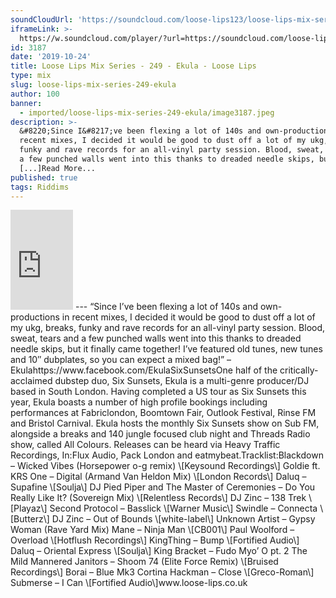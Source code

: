 ```yaml
---
soundCloudUrl: 'https://soundcloud.com/loose-lips123/loose-lips-mix-series-249-ekula'
iframeLink: >-
  https://w.soundcloud.com/player/?url=https://soundcloud.com/loose-lips123/loose-lips-mix-series-249-ekula&color=00aabb&auto_play=false&hide_related=false&show_comments=true&show_user=true&show_reposts=false
id: 3187
date: '2019-10-24'
title: Loose Lips Mix Series - 249 - Ekula - Loose Lips
type: mix
slug: loose-lips-mix-series-249-ekula
author: 100
banner:
  - imported/loose-lips-mix-series-249-ekula/image3187.jpeg
description: >-
  &#8220;Since I&#8217;ve been flexing a lot of 140s and own-productions in
  recent mixes, I decided it would be good to dust off a lot of my ukg, breaks,
  funky and rave records for an all-vinyl party session. Blood, sweat, tears and
  a few punched walls went into this thanks to dreaded needle skips, but it
  [...]Read More...
published: true
tags: Riddims
---
```

<iframe id="sc-widget" title="title" width="100" height="160" scrolling="no" frameborder="yes" allow="autoplay" src="https://w.soundcloud.com/player/?url=https://soundcloud.com/loose-lips123/loose-lips-mix-series-249-ekula&amp;color=00aabb&amp;auto_play=false&amp;hide_related=false&amp;show_comments=true&amp;show_user=true&amp;show_reposts=false"></iframe>
---
“Since I’ve been flexing a lot of 140s and own-productions in recent mixes, I decided it would be good to dust off a lot of my ukg, breaks, funky and rave records for an all-vinyl party session. Blood, sweat, tears and a few punched walls went into this thanks to dreaded needle skips, but it finally came together! I’ve featured old tunes, new tunes and 10″ dubplates, so you can expect a mixed bag!” – Ekulahttps://www.facebook.com/EkulaSixSunsetsOne half of the critically-acclaimed dubstep duo, Six Sunsets, Ekula is a multi-genre producer/DJ based in South London. Having completed a US tour as Six Sunsets this year, Ekula boasts a number of high profile bookings including performances at Fabriclondon, Boomtown Fair, Outlook Festival, Rinse FM and Bristol Carnival. Ekula hosts the monthly Six Sunsets show on Sub FM, alongside a breaks and 140 jungle focused club night and Threads Radio show, called All Colours. Releases can be heard via Heavy Traffic Recordings, In:Flux Audio, Pack London and eatmybeat.Tracklist:Blackdown – Wicked Vibes (Horsepower o-g remix) \[Keysound Recordings\]  
Goldie ft. KRS One – Digital (Armand Van Heldon Mix) \[London Records\]  
Daluq – Supafine \[Soulja\]  
DJ Pied Piper and The Master of Ceremonies – Do You Really Like It? (Sovereign Mix) \[Relentless Records\]  
DJ Zinc – 138 Trek \[Playaz\]  
Second Protocol – Basslick \[Warner Music\]  
Swindle – Connecta \[Butterz\]  
DJ Zinc – Out of Bounds \[white-label\]  
Unknown Artist – Gypsy Woman (Rave Yard Mix)  
Mane – Ninja Man \[CB001\]  
Paul Woolford – Overload \[Hotflush Recordings\]  
KingThing – Bump \[Fortified Audio\]  
Daluq – Oriental Express \[Soulja\]  
King Bracket – Fudo Myo’ O pt. 2  
The Mild Mannered Janitors – Shoom 74 (Elite Force Remix) \[Bruised Recordings\]  
Borai – Blue Mk3 Cortina  
Hackman – Close \[Greco-Roman\]  
Submerse – I Can \[Fortified Audio\]www.loose-lips.co.uk